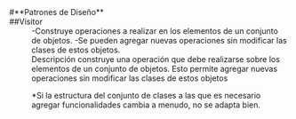 <dl>#**Patrones de Diseño** 
<dt>##Visitor</dt>

<dd>
-Construye operaciones a realizar en los elementos de un conjunto de objetos.
-Se pueden agregar nuevas operaciones sin modificar las clases de estos objetos.
<dd>
Descripción
construye una operación que debe realizarse sobre los elementos de un conjunto de objetos. Esto permite agregar nuevas operaciones sin modificar las clases de estos objetos

*Si la estructura del conjunto de clases a las que es necesario agregar funcionalidades cambia a menudo, no se adapta bien.
</dl>

